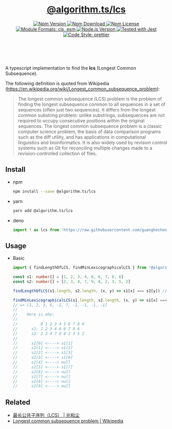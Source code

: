 <header>
  <h1 align="center">
    <a href="https://github.com/guanghechen/algorithm.ts/tree/main/packages/lcs#readme">@algorithm.ts/lcs</a>
  </h1>
  <div align="center">
    <a href="https://www.npmjs.com/package/@algorithm.ts/lcs">
      <img
        alt="Npm Version"
        src="https://img.shields.io/npm/v/@algorithm.ts/lcs.svg"
      />
    </a>
    <a href="https://www.npmjs.com/package/@algorithm.ts/lcs">
      <img
        alt="Npm Download"
        src="https://img.shields.io/npm/dm/@algorithm.ts/lcs.svg"
      />
    </a>
    <a href="https://www.npmjs.com/package/@algorithm.ts/lcs">
      <img
        alt="Npm License"
        src="https://img.shields.io/npm/l/@algorithm.ts/lcs.svg"
      />
    </a>
    <a href="#install">
      <img
        alt="Module Formats: cjs, esm"
        src="https://img.shields.io/badge/module_formats-cjs%2C%20esm-green.svg"
      />
    </a>
    <a href="https://github.com/nodejs/node">
      <img
        alt="Node.js Version"
        src="https://img.shields.io/node/v/@algorithm.ts/lcs"
      />
    </a>
    <a href="https://github.com/facebook/jest">
      <img
        alt="Tested with Jest"
        src="https://img.shields.io/badge/tested_with-jest-9c465e.svg"
      />
    </a>
    <a href="https://github.com/prettier/prettier">
      <img
        alt="Code Style: prettier"
        src="https://img.shields.io/badge/code_style-prettier-ff69b4.svg?style=flat-square"
      />
    </a>
  </div>
</header>
<br/>


A typescript implementation to find the **lcs** (Longest Common Subsequence).

The following definition is quoted from Wikipedia (https://en.wikipedia.org/wiki/Longest_common_subsequence_problem):

> The longest common subsequence (LCS) problem is the problem of finding the longest subsequence
> common to all sequences in a set of sequences (often just two sequences). It differs from the
> longest common substring problem: unlike substrings, subsequences are not required to occupy
> consecutive positions within the original sequences. The longest common subsequence problem is
> a classic computer science problem, the basis of data comparison programs such as the diff
> utility, and has applications in computational linguistics and bioinformatics. It is also
> widely used by revision control systems such as Git for reconciling multiple changes made
> to a revision-controlled collection of files.

## Install

* npm

  ```bash
  npm install --save @algorithm.ts/lcs
  ```

* yarn

  ```bash
  yarn add @algorithm.ts/lcs
  ```

* deno

  ```typescript
  import * as lcs from 'https://raw.githubusercontent.com/guanghechen/algorithm.ts/main/packages/lcs/src/index.ts'
  ```

## Usage


* Basic

  ```typescript
  import { findLengthOfLCS, findMinLexicographicalLCS } from '@algorithm.ts/lcs'

  const s1: number[] = [1, 2, 3, 4, 6, 6, 7, 8, 6]
  const s2: number[] = [2, 3, 4, 7, 9, 8, 2, 3, 5, 2]

  findLengthOfLCS(s1.length, s2.length, (x, y) => s1[x] === s2[y]) // => 5

  findMinLexicographicalLCS(s1.length, s2.length, (x, y) => s1[x] === s2[y]) 
  // => [1, 2, 3, 6, -1, 7, -1, -1, -1, -1]
  // 
  //    Here is why:
  //      
  //          0 1 2 3 4 5 6 7 8 9
  //      s1: 1 2 3 4 6 6 7 8 6
  //      s2: 2 3 4 7 9 8 2 3 5 2
  //
  //      s2[0] <----> s1[1]
  //      s2[1] <----> s1[2]
  //      s2[2] <----> s1[3]
  //      s2[3] <----> s1[6]
  //      s2[4] <----> null
  //      s2[5] <----> s1[7]
  //      s2[6] <----> null
  //      s2[7] <----> null
  //      s2[8] <----> null
  //      s2[9] <----> null
  ```

## Related


* [最长公共子序列（LCS） | 光和尘][lcs]
* [Longest common subsequence problem | Wikipedia][wikipedia-lcs]


[homepage]: https://github.com/guanghechen/algorithm.ts/tree/main/packages/lcs#readme
[lcs]: https://me.guanghechen.com/post/algorithm/lcs/
[wikipedia-lcs]: https://en.wikipedia.org/wiki/Longest_common_subsequence_problem